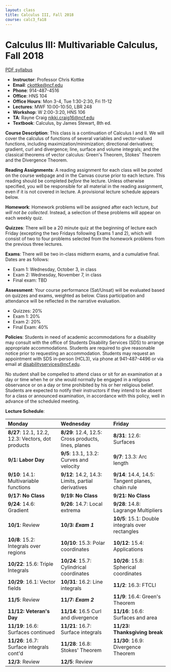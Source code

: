 ```yaml
---
layout: class
title: Calculus III, Fall 2018
course: calc3_fa18
---
```


Calculus III: Multivariable Calculus, Fall 2018
====================================
[PDF syllabus](syllabus.pdf)

- **Instructor**: Professor Chris Kottke
- **Email**: [ckottke@ncf.edu](mailto:ckottke@ncf.edu)
- **Phone**: 914-487-4516
- **Office**: HNS 104
- **Office Hours**: Mon 3-4, Tue 1:30-2:30, Fri 11-12
- **Lectures**: MWF 10:00-10:50, LBR 248
- **Workshop**: W 2:00-3:20, HNS 106
- **TA**: Rayne Craig [nikki.craig16@ncf.edu](mailto:nikki.craig16@ncf.edu)
- **Textbook**: Calculus, by James Stewart, 8th ed.

**Course Description**: This class is a continuation of Calculus I and II. We
will cover the calculus of functions of several variables and vector-valued
functions, including maximization/minimization; directional derivatives;
gradient, curl and divergence; line, surface and volume integrals; and the
classical theorems of vector calculus: Green's Theorem, Stokes' Theorem and the
Divergence Theorem.

**Reading Assignments**: 
A reading assignment for each class will be posted on the course webpage and in
the Canvas course prior to each lecture. This reading should be completed
*before* the lecture. Unless otherwise specified, you will be responsible for 
all material in the reading assignment, even if it is not covered in lecture. A provisional lecture
schedule appears below.

**Homework**:
Homework problems will be assigned after each lecture, *but will not be collected*. 
Instead, a selection of these problems will appear on each weekly quiz.

**Quizzes**: There will be a 20 minute quiz at the beginning of lecture each
Friday (excepting the two Fridays following Exams 1 and 2), which will consist of two to four problems
selected from the homework problems from the previous three lectures. 

**Exams**: There will be two in-class midterm exams, and a cumulative final. Dates are as follows:

- Exam 1: Wednesday, October 3, in class
- Exam 2: Wednesday, November 7, in class 
- Final exam: TBD

**Assessment**: 
Your course performance (Sat/Unsat) will be evaluated based on quizzes and exams, weighted as below.
Class participation and attendance will be reflected in the narrative evaluation.

- Quizzes: 20%
- Exam 1: 20%
- Exam 2: 20%
- Final Exam: 40%

**Policies**: 
Students in need of academic accommodations for a disability may consult with the office of Students
Disability Services (SDS) to arrange appropriate accommodations. Students are required to give
reasonable notice prior to requesting an accommodation. Students may request an appointment with
SDS in-person (HCL3), via phone at 941-487-4496 or via email at [disabilityservices@ncf.edu](mailto:disabilityservices@ncf.edu).

No student shall be compelled to attend class or sit for an examination at a
day or time when he or she would normally be engaged in a religious observance
or on a day or time prohibited by his or her religious belief.  Students are
expected to notify their instructors if they intend to be absent for a class or
announced examination, in accordance with this policy, well in advance of the scheduled
meeting.

**Lecture Schedule**:

| Monday | Wednesday | Friday |
|:-----|:-----|:-----|
| **8/27**: 12.1, 12.2, 12.3: Vectors, dot products | **8/29**: 12.4, 12.5: Cross products, lines, planes | **8/31**: 12.6: Surfaces |
| **9/1: Labor Day** | **9/5**: 13.1, 13.2: Curves and velocity | **9/7**: 13.3: Arc length |
| **9/10**: 14.1: Multivariable functions | **9/12**: 14.2, 14.3: Limits, partial derivatives | **9/14**: 14.4, 14.5: Tangent planes, chain rule |
| **9/17: No Class** | **9/19: No Class** | **9/21: No Class** |
| **9/24**: 14.6: Gradient | **9/26**: 14.7: Local extrema | **9/28**: 14.8: Lagrange Multipliers |
| **10/1**: Review | **10/3: _Exam 1_** | **10/5**: 15.1: Double integrals over rectangles |
| **10/8**: 15.2: Integrals over regions | **10/10**: 15.3: Polar coordinates | **10/12**: 15.4: Applications |
| **10/22**: 15.6: Triple Integrals | **10/24**: 15.7: Cylindrical coordinates | **10/26**: 15.8: Spherical coordinates |
| **10/29**: 16.1: Vector fields | **10/31**: 16.2: Line integrals | **11/2**: 16.3: FTCLI |
| **11/5**: Review | **11/7: _Exam 2_** | **11/9**: 16.4: Green's Theorem |
| **11/12: Veteran's Day** | **11/14**: 16.5 Curl and divergence | **11/16**: 16.6: Surfaces and area |
| **11/19**: 16.6: Surfaces continued | **11/21**: 16.7: Surface integrals | **11/23: Thanksgiving break** |
| **11/26**: 16.7: Surface integrals cont'd | **11/28**: 16.8: Stokes' Theorem | **11/30**: 16.9: Divergence Theorem |
| **12/3**: Review | **12/5**: Review | |
